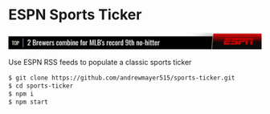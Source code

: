 # ESPN Sports Ticker

![Screenshot](src/client/public/screenshot.jpg)


Use ESPN RSS feeds to populate a classic sports ticker

```
$ git clone https://github.com/andrewmayer515/sports-ticker.git
$ cd sports-ticker
$ npm i
$ npm start
```